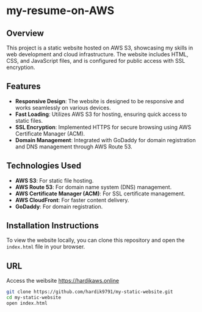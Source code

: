 # my-resume-on-AWS

## Overview
This project is a static website hosted on AWS S3, showcasing my skills in web development and cloud infrastructure. The website includes HTML, CSS, and JavaScript files, and is configured for public access with SSL encryption.

## Features
- **Responsive Design**: The website is designed to be responsive and works seamlessly on various devices.
- **Fast Loading**: Utilizes AWS S3 for hosting, ensuring quick access to static files.
- **SSL Encryption**: Implemented HTTPS for secure browsing using AWS Certificate Manager (ACM).
- **Domain Management**: Integrated with GoDaddy for domain registration and DNS management through AWS Route 53.

## Technologies Used
- **AWS S3**: For static file hosting.
- **AWS Route 53**: For domain name system (DNS) management.
- **AWS Certificate Manager (ACM)**: For SSL certificate management.
- **AWS CloudFront**: For faster content delivery.
- **GoDaddy**: For domain registration.

## Installation Instructions
To view the website locally, you can clone this repository and open the `index.html` file in your browser.

## URL
Access the weibsite https://hardikaws.online

```bash
git clone https://github.com/hardik9791/my-static-website.git
cd my-static-website
open index.html
